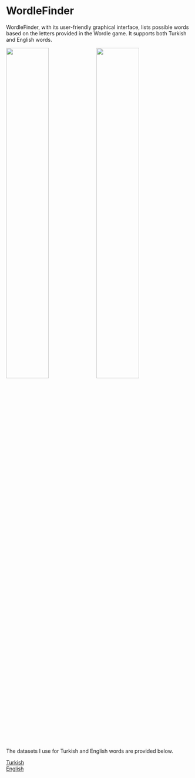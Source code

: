 # WordleFinder 

WordleFinder, with its user-friendly graphical interface, lists possible words based on the letters provided in the Wordle game. It supports both Turkish and English words. 

<img src="https://github.com/user-attachments/assets/ff5c8c3c-2578-4591-a725-9ecf4b707d46" width=48%>
<img src="https://github.com/user-attachments/assets/7271a162-5b7f-4687-add7-0132de2219bc" width=48%>

<br>
<br>

The datasets I use for Turkish and English words are provided below.

<a href="https://github.com/CanNuhlar/Turkce-Kelime-Listesi">Turkish</a>
<br>
<a href="https://github.com/dwyl/english-words/tree/master">English</a>

